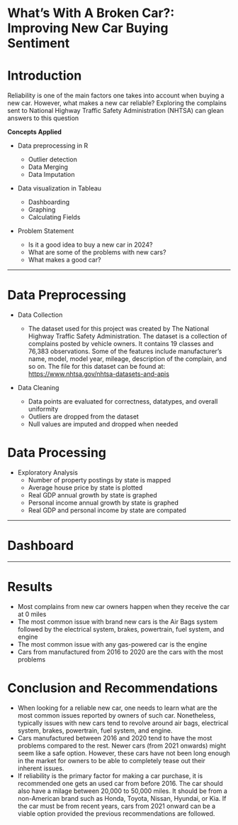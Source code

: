 # What’s With A Broken Car?: Improving New Car Buying Sentiment  

# Introduction
Reliability is one of the main factors one takes into account when buying a new car. However, what makes a new car reliable? Exploring the complains sent to National Highway Traffic Safety Administration (NHTSA) can glean answers to this question

**Concepts Applied**
- Data preprocessing in R
  -  Outlier detection
  - Data Merging
  - Data Imputation
    
- Data visualization in Tableau
  - Dashboarding
  - Graphing
  - Calculating Fields
    
- Problem Statement
  - Is it a good idea to buy a new car in 2024?
  - What are some of the problems with new cars?
  - What makes a good car?

----
# Data Preprocessing 
- Data Collection
  - The dataset used for this project was created by The National Highway Traffic Safety Administration. The dataset is a collection of complains posted by vehicle owners. It contains 19 classes and 76,383 observations. Some of the features include manufacturer’s name, model, model year, mileage, description of the complain, and so on. The file for this dataset can be found at: https://www.nhtsa.gov/nhtsa-datasets-and-apis

- Data Cleaning
  - Data points are evaluated for correctness, datatypes, and overall uniformity
  - Outliers are dropped from the dataset
  - Null values are imputed and dropped when needed

# Data Processing
- Exploratory Analysis
  - Number of property postings by state is mapped 
  - Average house price by state is plotted
  - Real GDP annual growth by state is graphed
  - Personal income annual growth by state is graphed
  - Real GDP and personal income by state are compated

----
# Dashboard

----
# Results
- Most complains from new car owners happen when they receive the car at 0 miles
- The most common issue with brand new cars is the Air Bags system followed by the electrical system, brakes, powertrain, fuel system, and engine
- The most common issue with any gas-powered car is the engine 
- Cars from manufactured from 2016 to 2020 are the cars with the most problems

# Conclusion and Recommendations
- When looking for a reliable new car, one needs to learn what are the most common issues reported by owners of such car. Nonetheless, typically issues with new cars tend to revolve around air bags, electrical system, brakes, powertrain, fuel system, and engine.
- Cars manufactured between 2016 and 2020 tend to have the most problems compared to the rest. Newer cars (from 2021 onwards) might seem like a safe option. However, these cars have not been long enough in the market for owners to be able to completely tease out their inherent issues.
- If reliability is the primary factor for making a car purchase, it is recommended one gets an used car from before 2016. The car should also have a milage between 20,000 to 50,000 miles. It should be from a non-American brand such as Honda, Toyota, Nissan, Hyundai, or Kia. If the car must be from recent years, cars from 2021 onward can be a viable option provided the previous recommendations are followed. 

